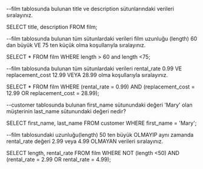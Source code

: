 --film tablosunda bulunan title ve description sütunlarındaki verileri sıralayınız.

SELECT title, description FROM film;


--film tablosunda bulunan tüm sütunlardaki verileri film uzunluğu (length) 60 dan büyük VE 75 ten küçük olma koşullarıyla sıralayınız.

SELECT *  FROM film
WHERE length > 60 and length <75;


--film tablosunda bulunan tüm sütunlardaki verileri rental_rate 0.99 VE replacement_cost 12.99 VEYA 28.99 olma koşullarıyla sıralayınız.

SELECT *  FROM film
WHERE (rental_rate = 0.99) AND (replacement_cost = 12.99 OR replacement_cost = 28.99);


--customer tablosunda bulunan first_name sütunundaki değeri 'Mary' olan müşterinin last_name sütunundaki değeri nedir?

SELECT first_name, last_name FROM customer
WHERE first_name = 'Mary';


--film tablosundaki uzunluğu(length) 50 ten büyük OLMAYIP aynı zamanda rental_rate değeri 2.99 veya 4.99 OLMAYAN verileri sıralayınız.

SELECT length, rental_rate FROM film
WHERE NOT (length <50) AND (rental_rate = 2.99 OR rental_rate = 4.99);